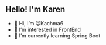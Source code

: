 ## Hello! I'm Karen

- 👋 Hi, I’m @Kachma6
- 👀 I’m interested in FrontEnd 
- 🌱 I’m currently learning Spring Boot
  
<!---
Kachma6/Kachma6 is a ✨ special ✨ repository because its `README.md` (this file) appears on your GitHub profile.
You can click the Preview link to take a look at your changes.
--->

